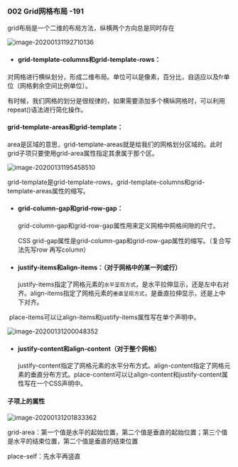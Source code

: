 ### 002 Grid网格布局  -191

grid布局是一个二维的布局方法，纵横两个方向总是同时存在

![image-20200131192710136](C:\Users\dell\AppData\Roaming\Typora\typora-user-images\image-20200131192710136.png)

 

- #### grid-template-columns和grid-template-rows： 

​	对网格进行横纵划分，形成二维布局。单位可以是像素，百分比，自适应以及fr单位（网格剩余空间比例单位）。 

   有时候，我们网格的划分是很规律的，如果需要添加多个横纵网格时，可以利用repeat()语法进行简化操作。

#### grid-template-areas和grid-template：

area是区域的意思，grid-template-areas就是给我们的网格划分区域的。此时grid子项只要使用grid-area属性指定其隶属于那个区。

![image-20200131195458510](C:\Users\dell\AppData\Roaming\Typora\typora-user-images\image-20200131195458510.png)

   grid-template是grid-template-rows，grid-template-columns和grid-template-areas属性的缩写。



- #### grid-column-gap和grid-row-gap：

   grid-column-gap和grid-row-gap属性用来定义网格中网格间隙的尺寸。

   CSS grid-gap属性是grid-column-gap和grid-row-gap属性的缩写。（复合写法先写row 再写column）



- #### justify-items和align-items：（对于网格中的某一列或行）

   justify-items指定了网格元素的`水平呈现方式`，是水平拉伸显示，还是左中右对齐。align-items指定了网格元素的`垂直呈现方式`，是垂直拉伸显示，还是上中下对齐。

​    place-items可以让align-items和justify-items属性写在单个声明中。 

![image-20200131200048352](C:\Users\dell\AppData\Roaming\Typora\typora-user-images\image-20200131200048352.png)

#### 

- #### justify-content和align-content（对于整个网格）

   justify-content指定了网格元素的水平分布方式。align-content指定了网格元素的垂直分布方式。place-content可以让align-content和justify-content属性写在一个CSS声明中。



#### 子项上的属性

![image-20200131201833362](C:\Users\dell\AppData\Roaming\Typora\typora-user-images\image-20200131201833362.png)

grid-area：第一个值是水平的起始位置，第二个值是垂直的起始位置；第三个值是水平的结束位置，第二个值是垂直的结束位置

place-self：先水平再竖直